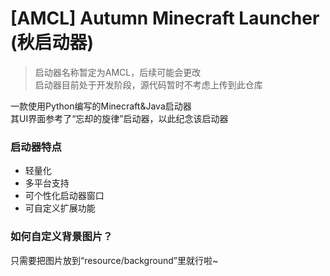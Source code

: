 # [AMCL] Autumn Minecraft Launcher (秋启动器)
> 启动器名称暂定为AMCL，后续可能会更改  
> 启动器目前处于开发阶段，源代码暂时不考虑上传到此仓库

一款使用Python编写的Minecraft&Java启动器  
其UI界面参考了“忘却的旋律”启动器，以此纪念该启动器

### 启动器特点
- 轻量化
- 多平台支持
- 可个性化启动器窗口
- 可自定义扩展功能

### 如何自定义背景图片？
只需要把图片放到“resource/background”里就行啦~
